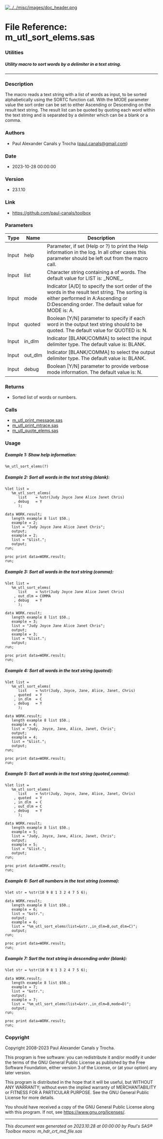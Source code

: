 [![../../misc/images/doc_header.png](../../misc/images/doc_header.png)](#)
# 
# File Reference: m_utl_sort_elems.sas

### Utilities

##### Utility macro to sort words by a delimiter in a text string.

***

### Description
The macro reads a text string with a list of words as input, to be sorted alphabetically using the SORTC function call. With the MODE parameter value the sort order can be set to either Ascending or Descending on the result text string. The result list can be quoted by quoting each word within the text string and is separated by a delimiter which can be a blank or a comma.



### Authors
* Paul Alexander Canals y Trocha (paul.canals@gmail.com)

### Date
* 2023-10-28 00:00:00

### Version
* 23.1.10

### Link
* https://github.com/paul-canals/toolbox

### Parameters
| Type | Name | Description |
| ---- | ---- | ----------- |
| Input | help | Parameter, if set (Help or ?) to print the Help information in the log. In all other cases this parameter should be left out from the macro call. |
| Input | list | Character string containing a of words. The default value for LIST is: \_NONE\_. |
| Input | mode | Indicator [A/D] to specify the sort order of the words in the result text string. The sorting is either performed in A:Ascending or D:Descending order. The default value for MODE is: A. |
| Input | quoted | Boolean [Y/N] parameter to specify if each word in the output text string should to be quoted. The default value for QUOTED is: N. |
| Input | in_dlm | Indicator [BLANK/COMMA] to select the input delimiter type. The default value is: BLANK. |
| Input | out_dlm | Indicator [BLANK/COMMA] to select the output delimiter type. The default value is: BLANK. |
| Input | debug | Boolean [Y/N] parameter to provide verbose mode information. The default value is: N. |

### Returns
* Sorted list of words or numbers.

### Calls
* [m_utl_print_message.sas](m_utl_print_message.md)
* [m_utl_print_mtrace.sas](m_utl_print_mtrace.md)
* [m_utl_quote_elems.sas](m_utl_quote_elems.md)

### Usage

##### Example 1: Show help information:
```sas
%m_utl_sort_elems(?)
```

##### Example 2: Sort all words in the text string (blank):
```sas
%let list =
   %m_utl_sort_elems(
      list    = %str(Judy Joyce Jane Alice Janet Chris)
    , debug   = Y
      );

data WORK.result;
   length example 8 list $50.;
   example = 2;
   list = "Judy Joyce Jane Alice Janet Chris";
   output;
   example = 2;
   list = "&list.";
   output;
run;

proc print data=WORK.result;
run;

```

##### Example 3: Sort all words in the text string (comma):
```sas
%let list =
   %m_utl_sort_elems(
      list    = %str(Judy Joyce Jane Alice Janet Chris)
    , out_dlm = COMMA
    , debug   = Y
      );

data WORK.result;
   length example 8 list $50.;
   example = 3;
   list = "Judy Joyce Jane Alice Janet Chris";
   output;
   example = 3;
   list = "&list.";
   output;
run;

proc print data=WORK.result;
run;

```

##### Example 4: Sort all words in the text string (quoted):
```sas
%let list =
   %m_utl_sort_elems(
      list    = %str(Judy, Joyce, Jane, Alice, Janet, Chris)
    , quoted  = Y
    , in_dlm  = C
    , debug   = Y
      );

data WORK.result;
   length example 8 list $50.;
   example = 4;
   list = "Judy, Joyce, Jane, Alice, Janet, Chris";
   output;
   example = 4;
   list = "&list.";
   output;
run;

proc print data=WORK.result;
run;

```

##### Example 5: Sort all words in the text string (quoted,comma):
```sas
%let list =
   %m_utl_sort_elems(
      list    = %str(Judy, Joyce, Jane, Alice, Janet, Chris)
    , quoted  = Y
    , in_dlm  = C
    , out_dlm = C
    , debug   = Y
      );

data WORK.result;
   length example 8 list $50.;
   example = 5;
   list = "Judy, Joyce, Jane, Alice, Janet, Chris";
   output;
   example = 5;
   list = "&list.";
   output;
run;

proc print data=WORK.result;
run;

```

##### Example 6: Sort all numbers in the text string (comma):
```sas
%let str = %str(10 9 8 1 3 2 4 7 5 6);

data WORK.result;
   length example 8 list $50.;
   example = 6;
   list = "&str.";
   output;
   example = 6;
   list = "%m_utl_sort_elems(list=&str.,in_dlm=B,out_dlm=C)";
   output;
run;

proc print data=WORK.result;
run;

```

##### Example 7: Sort the text string in descending order (blank):
```sas
%let str = %str(10 9 8 1 3 2 4 7 5 6);

data WORK.result;
   length example 8 list $50.;
   example = 7;
   list = "&str.";
   output;
   example = 7;
   list = "%m_utl_sort_elems(list=&str.,in_dlm=B,mode=D)";
   output;
run;

proc print data=WORK.result;
run;

```

### Copyright
Copyright 2008-2023 Paul Alexander Canals y Trocha. 
 
This program is free software: you can redistribute it and/or modify 
it under the terms of the GNU General Public License as published by 
the Free Software Foundation, either version 3 of the License, or 
(at your option) any later version. 
 
This program is distributed in the hope that it will be useful, 
but WITHOUT ANY WARRANTY; without even the implied warranty of 
MERCHANTABILITY or FITNESS FOR A PARTICULAR PURPOSE. See the 
GNU General Public License for more details. 
 
You should have received a copy of the GNU General Public License 
along with this program. If not, see <https://www.gnu.org/licenses/>. 


***
*This document was generated on 2023.10.28 at 00:00:00 by Paul's SAS&reg; Toolbox macro: m_hdr_crt_md_file.sas*
